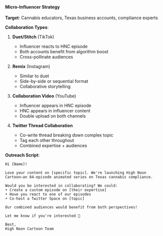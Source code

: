 #### Micro-Influencer Strategy

**Target**: Cannabis educators, Texas business accounts, compliance experts

**Collaboration Types**:
1. **Duet/Stitch** (TikTok)
   - Influencer reacts to HNC episode
   - Both accounts benefit from algorithm boost
   - Cross-pollinate audiences

2. **Remix** (Instagram)
   - Similar to duet
   - Side-by-side or sequential format
   - Collaborative storytelling

3. **Collaboration Video** (YouTube)
   - Influencer appears in HNC episode
   - HNC appears in influencer content
   - Double upload on both channels

4. **Twitter Thread Collaboration**
   - Co-write thread breaking down complex topic
   - Tag each other throughout
   - Combined expertise + audiences

**Outreach Script**:
```
Hi [Name]!

Love your content on [specific topic]. We're launching High Noon Cartoon—an 84-episode animated series on Texas cannabis compliance.

Would you be interested in collaborating? We could:
• Create a custom episode on [their expertise]
• Have you react to one of our episodes
• Co-host a Twitter Space on [topic]

Our combined audiences would benefit from both perspectives!

Let me know if you're interested 🤠

Best,
High Noon Cartoon Team
```
